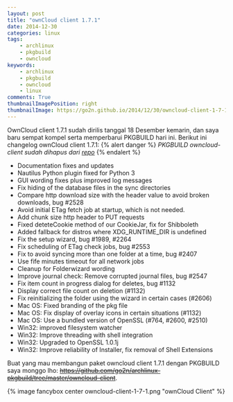 ```yaml
---
layout: post
title: "ownCloud client 1.7.1"
date: 2014-12-30
categories: linux
tags:
    - archlinux
    - pkgbuild
    - owncloud
keywords:
    - archlinux
    - pkgbuild
    - owncloud
    - linux
comments: True
thumbnailImagePosition: right
thumbnailImage: https://go2n.github.io/2014/12/30/owncloud-client-1-7-1/owncloud-client-1-7-1.png
---
```


OwnCloud client 1.7.1 sudah dirilis tanggal 18 Desember kemarin, dan saya baru sempat kompel serta memperbarui PKGBUILD hari ini. Berikut ini changelog ownCloud client 1.7.1: <!--more-->
{% alert danger %}
_PKGBUILD owncloud-client sudah dihapus dari [repo](https://github.com/go2n/archlinux-pkgbuild)_
{% endalert %}

* Documentation fixes and updates
* Nautilus Python plugin fixed for Python 3
* GUI wording fixes plus improved log messages
* Fix hiding of the database files in the sync directories
* Compare http download size with the header value to avoid broken downloads, bug #2528
* Avoid initial ETag fetch job at startup, which is not needed.
* Add chunk size http header to PUT requests
* Fixed deteteCookie method of our CookieJar, fix for Shibboleth
* Added fallback for distros where XDG_RUNTIME_DIR is undefined
* Fix the setup wizard, bug #1989, #2264
* Fix scheduling of ETag check jobs, bug #2553
* Fix to avoid syncing more than one folder at a time, bug #2407
* Use fife minutes timeout for all network jobs
* Cleanup for Folderwizard wording
* Improve journal check: Remove corrupted journal files, bug #2547
* Fix item count in progress dialog for deletes, bug #1132
* Display correct file count on deletion (#1132)
* Fix reinitializing the folder using the wizard in certain cases (#2606)
* Mac OS: Fixed branding of the pkg file
* Mac OS: Fix display of overlay icons in certain situations (#1132)
* Mac OS: Use a bundled version of OpenSSL (#764, #2600, #2510)
* Win32: improved filesystem watcher
* Win32: Improve threading with shell integration
* Win32: Upgraded to OpenSSL 1.0.1j
* Win32: Improve reliability of Installer, fix removal of Shell Extensions

Buat yang mau membangun paket owncloud client 1.7.1 dengan PKGBUILD saya monggo lho: ~~https://github.com/go2n/archlinux-pkgbuild/tree/master/owncloud-client~~.

{% image fancybox center owncloud-client-1-7-1.png "ownCloud Client" %}
